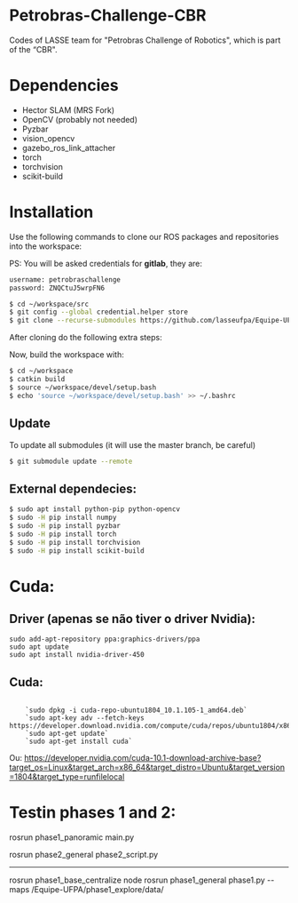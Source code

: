 # Petrobras-Challenge-CBR
Codes of LASSE team for "Petrobras Challenge of Robotics", which is part of the “CBR".

# Dependencies

- Hector SLAM (MRS Fork)
- OpenCV (probably not needed)
- Pyzbar
- vision_opencv
- gazebo_ros_link_attacher
- torch
- torchvision
- scikit-build

# Installation

Use the following commands to clone our ROS packages and repositories into the workspace:

PS: You will be asked credentials for **gitlab**, they are:

```bash
username: petrobraschallenge
password: ZNQCtuJ5wrpFN6
```

```bash
$ cd ~/workspace/src
$ git config --global credential.helper store
$ git clone --recurse-submodules https://github.com/lasseufpa/Equipe-UFPA.git # You will be asked credentials here
```

After cloning do the following extra steps:

Now, build the workspace with:

```bash
$ cd ~/workspace
$ catkin build
$ source ~/workspace/devel/setup.bash
$ echo 'source ~/workspace/devel/setup.bash' >> ~/.bashrc 
```

## Update

To update all submodules (it will use the master branch, be careful)

```bash
$ git submodule update --remote
```

## External dependecies:

```bash
$ sudo apt install python-pip python-opencv
$ sudo -H pip install numpy
$ sudo -H pip install pyzbar
$ sudo -H pip install torch
$ sudo -H pip install torchvision
$ sudo -H pip install scikit-build
```
# Cuda:

## Driver (apenas se não tiver o driver Nvidia):

```
sudo add-apt-repository ppa:graphics-drivers/ppa
sudo apt update
sudo apt install nvidia-driver-450
```

## Cuda:

```

    `sudo dpkg -i cuda-repo-ubuntu1804_10.1.105-1_amd64.deb`
    `sudo apt-key adv --fetch-keys https://developer.download.nvidia.com/compute/cuda/repos/ubuntu1804/x86_64/7fa2af80.pub`
    `sudo apt-get update`
    `sudo apt-get install cuda`
```

Ou: https://developer.nvidia.com/cuda-10.1-download-archive-base?target_os=Linux&target_arch=x86_64&target_distro=Ubuntu&target_version=1804&target_type=runfilelocal

# Testin phases 1 and 2:

rosrun phase1_panoramic main.py

rosrun phase2_general phase2_script.py

-----

rosrun phase1_base_centralize node
rosrun phase1_general phase1.py --maps <path>/Equipe-UFPA/phase1_explore/data/


